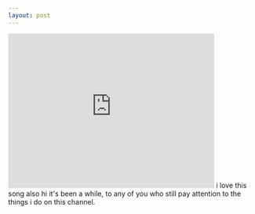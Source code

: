 ```yaml
---
layout: post
---
```

<iframe width="420" height="315" src="https://www.youtube.com/embed/_1gMdzGFF1Q" frameborder="0" allowfullscreen></iframe>
i love this song also hi it's been a while, to any of you who still pay attention to the things i do on this channel.
